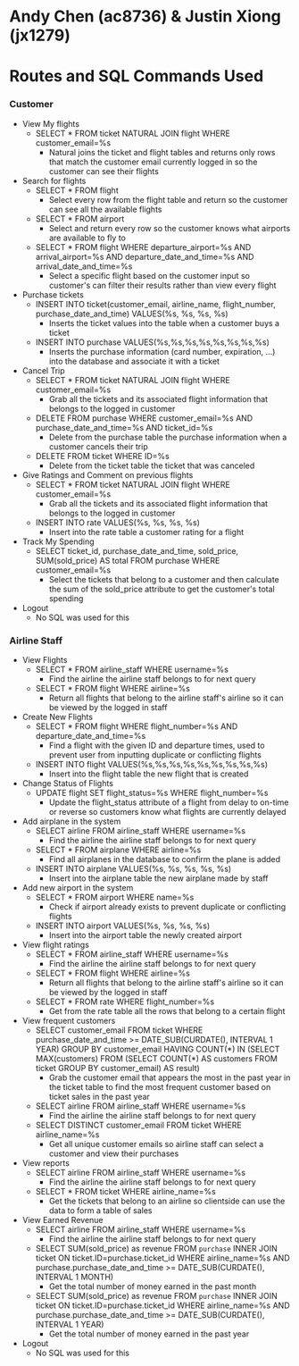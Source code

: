 # Andy Chen (ac8736) & Justin Xiong (jx1279)

# Routes and SQL Commands Used

### Customer

- View My flights
  - SELECT \* FROM ticket NATURAL JOIN flight WHERE customer_email=%s
    - Natural joins the ticket and flight tables and returns only rows that match the customer email currently logged in so the customer can see their flights
- Search for flights
  - SELECT \* FROM flight
    - Select every row from the flight table and return so the customer can see all the available flights
  - SELECT \* FROM airport
    - Select and return every row so the customer knows what airports are available to fly to
  - SELECT \* FROM flight WHERE departure_airport=%s AND arrival_airport=%s AND departure_date_and_time=%s AND arrival_date_and_time=%s
    - Select a specific flight based on the customer input so customer's can filter their results rather than view every flight
- Purchase tickets
  - INSERT INTO ticket(customer_email, airline_name, flight_number, purchase_date_and_time) VALUES(%s, %s, %s, %s)
    - Inserts the ticket values into the table when a customer buys a ticket
  - INSERT INTO purchase VALUES(%s,%s,%s,%s,%s,%s,%s,%s)
    - Inserts the purchase information (card number, expiration, ...) into the database and associate it with a ticket
- Cancel Trip
  - SELECT \* FROM ticket NATURAL JOIN flight WHERE customer_email=%s
    - Grab all the tickets and its associated flight information that belongs to the logged in customer
  - DELETE FROM purchase WHERE customer_email=%s AND purchase_date_and_time=%s AND ticket_id=%s
    - Delete from the purchase table the purchase information when a customer cancels their trip
  - DELETE FROM ticket WHERE ID=%s
    - Delete from the ticket table the ticket that was canceled
- Give Ratings and Comment on previous flights
  - SELECT \* FROM ticket NATURAL JOIN flight WHERE customer_email=%s
    - Grab all the tickets and its associated flight information that belongs to the logged in customer
  - INSERT INTO rate VALUES(%s, %s, %s, %s)
    - Insert into the rate table a customer rating for a flight
- Track My Spending
  - SELECT ticket_id, purchase_date_and_time, sold_price, SUM(sold_price) AS total FROM purchase WHERE customer_email=%s
    - Select the tickets that belong to a customer and then calculate the sum of the sold_price attribute to get the customer's total spending
- Logout
  - No SQL was used for this

### Airline Staff

- View Flights
  - SELECT \* FROM airline_staff WHERE username=%s
    - Find the airline the airline staff belongs to for next query
  - SELECT \* FROM flight WHERE airline=%s
    - Return all flights that belong to the airline staff's airline so it can be viewed by the logged in staff
- Create New Flights
  - SELECT \* FROM flight WHERE flight_number=%s AND departure_date_and_time=%s
    - Find a flight with the given ID and departure times, used to prevent user from inputting duplicate or conflicting flights
  - INSERT INTO flight VALUES(%s,%s,%s,%s,%s,%s,%s,%s,%s)
    - Insert into the flight table the new flight that is created
- Change Status of Flights
  - UPDATE flight SET flight_status=%s WHERE flight_number=%s
    - Update the flight_status attribute of a flight from delay to on-time or reverse so customers know what flights are currently delayed
- Add airplane in the system
  - SELECT airline FROM airline_staff WHERE username=%s
    - Find the airline the airline staff belongs to for next query
  - SELECT \* FROM airplane WHERE airline=%s
    - Find all airplanes in the database to confirm the plane is added
  - INSERT INTO airplane VALUES(%s, %s, %s, %s, %s)
    - Insert into the airplane table the new airplane made by staff
- Add new airport in the system
  - SELECT \* FROM airport WHERE name=%s
    - Check if airport already exists to prevent duplicate or conflicting flights
  - INSERT INTO airport VALUES(%s, %s, %s, %s)
    - Insert into the airport table the newly created airport
- View flight ratings
  - SELECT \* FROM airline_staff WHERE username=%s
    - Find the airline the airline staff belongs to for next query
  - SELECT \* FROM flight WHERE airline=%s
    - Return all flights that belong to the airline staff's airline so it can be viewed by the logged in staff
  - SELECT \* FROM rate WHERE flight_number=%s
    - Get from the rate table all the rows that belong to a certain flight
- View frequent customers
  - SELECT customer_email FROM ticket WHERE purchase_date_and_time >= DATE_SUB(CURDATE(), INTERVAL 1 YEAR) GROUP BY customer_email HAVING COUNT(\*) IN (SELECT MAX(customers) FROM (SELECT COUNT(\*) AS customers FROM ticket GROUP BY customer_email) AS result)
    - Grab the customer email that appears the most in the past year in the ticket table to find the most frequent customer based on ticket sales in the past year
  - SELECT airline FROM airline_staff WHERE username=%s
    - Find the airline the airline staff belongs to for next query
  - SELECT DISTINCT customer_email FROM ticket WHERE airline_name=%s
    - Get all unique customer emails so airline staff can select a customer and view their purchases
- View reports
  - SELECT airline FROM airline_staff WHERE username=%s
    - Find the airline the airline staff belongs to for next query
  - SELECT \* FROM ticket WHERE airline_name=%s
    - Get the tickets that belong to an airline so clientside can use the data to form a table of sales
- View Earned Revenue
  - SELECT airline FROM airline_staff WHERE username=%s
    - Find the airline the airline staff belongs to for next query
  - SELECT SUM(sold_price) as revenue FROM `purchase` INNER JOIN ticket ON ticket.ID=purchase.ticket_id WHERE airline_name=%s AND purchase.purchase_date_and_time >= DATE_SUB(CURDATE(), INTERVAL 1 MONTH)
    - Get the total number of money earned in the past month
  - SELECT SUM(sold_price) as revenue FROM `purchase` INNER JOIN ticket ON ticket.ID=purchase.ticket_id WHERE airline_name=%s AND purchase.purchase_date_and_time >= DATE_SUB(CURDATE(), INTERVAL 1 YEAR)
    - Get the total number of money earned in the past year
- Logout
  - No SQL was used for this
